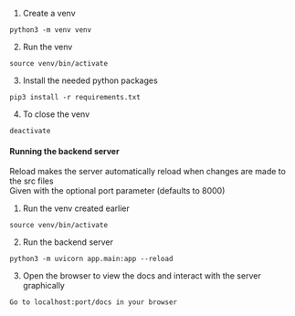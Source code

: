 
1. Create a venv
```
python3 -m venv venv
```
2. Run the venv
```
source venv/bin/activate
```
3. Install the needed python packages
```
pip3 install -r requirements.txt
```
4. To close the venv
```
deactivate
```

#### Running the backend server

Reload makes the server automatically reload when changes are made to the src files  
Given with the optional port parameter (defaults to 8000)

1. Run the venv created earlier
```
source venv/bin/activate
```
2. Run the backend server
```
python3 -m uvicorn app.main:app --reload
```
3. Open the browser to view the docs and interact with the server graphically
```
Go to localhost:port/docs in your browser
```